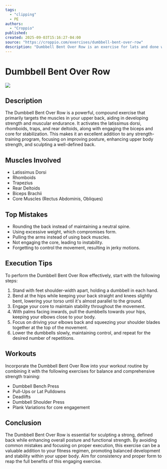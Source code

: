 ```yaml
---
tags:
  - "clipping"
  - PE
authors:
  - "Croppio"
published:
created: 2025-09-03T15:16:27-04:00
source: "https://croppio.com/exercises/dumbbell-bent-over-row"
description: "Dumbbell Bent Over Row is an exercise for lats and done with the dumbbell."
---
```


# Dumbbell Bent Over Row

![](https://croppio.com/images/exercises/resized/Dumbbell%20Bent%20Over%20Row.webp)

## Description

The Dumbbell Bent Over Row is a powerful, compound exercise that primarily targets the muscles in your upper back, aiding in developing strength and muscular endurance. It activates the latissimus dorsi, rhomboids, traps, and rear deltoids, along with engaging the biceps and core for stabilization. This makes it an excellent addition to any strength-training program, focusing on improving posture, enhancing upper body strength, and sculpting a well-defined back.

## Muscles Involved

- Latissimus Dorsi
- Rhomboids
- Trapezius
- Rear Deltoids
- Biceps Brachii
- Core Muscles (Rectus Abdominis, Obliques)

## Top Mistakes

- Rounding the back instead of maintaining a neutral spine.
- Using excessive weight, which compromises form.
- Pulling the arms instead of using back muscles.
- Not engaging the core, leading to instability.
- Forgetting to control the movement, resulting in jerky motions.

## Execution Tips

To perform the Dumbbell Bent Over Row effectively, start with the following steps:

1. Stand with feet shoulder-width apart, holding a dumbbell in each hand.
2. Bend at the hips while keeping your back straight and knees slightly bent, lowering your torso until it's almost parallel to the ground.
3. Engage your core to maintain stability throughout the movement.
4. With palms facing inwards, pull the dumbbells towards your hips, keeping your elbows close to your body.
5. Focus on driving your elbows back and squeezing your shoulder blades together at the top of the movement.
6. Lower the dumbbells slowly, maintaining control, and repeat for the desired number of repetitions.

## Workouts

Incorporate the Dumbbell Bent Over Row into your workout routine by combining it with the following exercises for balance and comprehensive strength training:

- Dumbbell Bench Press
- Pull-Ups or Lat Pulldowns
- Deadlifts
- Dumbbell Shoulder Press
- Plank Variations for core engagement

## Conclusion

The Dumbbell Bent Over Row is essential for sculpting a strong, defined back while enhancing overall posture and functional strength. By avoiding common mistakes and focusing on proper execution, this exercise can be a valuable addition to your fitness regimen, promoting balanced development and stability within your upper body. Aim for consistency and proper form to reap the full benefits of this engaging exercise.